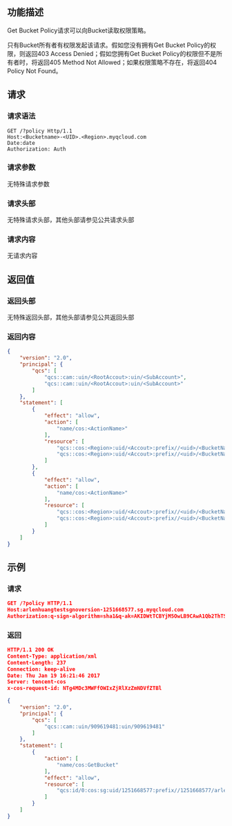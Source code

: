 ## 功能描述
Get Bucket Policy请求可以向Bucket读取权限策略。

只有Bucket所有者有权限发起该请求。假如您没有拥有Get Bucket Policy的权限，则返回403 Access Denied；假如您拥有Get Bucket Policy的权限但不是所有者时，将返回405 Method Not Allowed；如果权限策略不存在，将返回404 Policy Not Found。

## 请求

### 请求语法

```http
GET /?policy Http/1.1
Host:<Bucketname>-<UID>.<Region>.myqcloud.com
Date:date
Authorization: Auth
```

### 请求参数

无特殊请求参数

### 请求头部

无特殊请求头部，其他头部请参见公共请求头部

### 请求内容

无请求内容

## 返回值

### 返回头部

无特殊返回头部，其他头部请参见公共返回头部

### 返回内容

```json
{
    "version": "2.0",
    "principal": {
        "qcs": [
            "qcs::cam::uin/<RootAccout>:uin/<SubAccount>",
            "qcs::cam::uin/<RootAccout>:uin/<SubAccount>"
        ]
    },
    "statement": [
        {
            "effect": "allow",
            "action": [
                "name/cos:<ActionName>"
            ],
            "resource": [
                "qcs::cos:<Region>:uid/<Accout>:prefix//<uid>/<BucketName>/<ObjectName>",
                "qcs::cos:<Region>:uid/<Accout>:prefix//<uid>/<BucketName>/[dir1]/*"
            ]
        },
        {
            "effect": "allow",
            "action": [
                "name/cos:<ActionName>"
            ],
            "resource": [
                "qcs::cos:<Region>:uid/<Accout>:prefix//<uid>/<BucketName>/<ObjectName>",
                "qcs::cos:<Region>:uid/<Accout>:prefix//<uid>/<BucketName>/[dir1]/*"
            ]
        }
    ]
}
```
## 示例
### 请求
```JSON
GET /?policy HTTP/1.1
Host:arlenhuangtestsgnoversion-1251668577.sg.myqcloud.com
Authorization:q-sign-algorithm=sha1&q-ak=AKIDWtTCBYjM5OwLB9CAwA1Qb2ThTSUjfGFO&q-sign-time=1484814099;32557710099&q-key-time=1484814099;32557710099&q-header-list=host&q-url-param-list=policy&q-signature=0523d7c6305b6676611c44798d2c48b659e68869 

```
### 返回
```JSON
HTTP/1.1 200 OK
Content-Type: application/xml
Content-Length: 237
Connection: keep-alive
Date: Thu Jan 19 16:21:46 2017
Server: tencent-cos
x-cos-request-id: NTg4MDc3MWFfOWIxZjRlXzZmNDVfZTBl

{
    "version": "2.0",
    "principal": {
        "qcs": [
            "qcs::cam::uin/909619481:uin/909619481"
        ]
    },
    "statement": [
        {
            "action": [
                "name/cos:GetBucket"
            ],
            "effect": "allow",
            "resource": [
                "qcs:id/0:cos:sg:uid/1251668577:prefix//1251668577/arlenhuangtestsgnoversion/*"
            ]
        }
    ]
}
```
